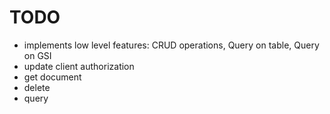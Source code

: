 # TODO
- implements low level features: CRUD operations, Query on table, Query on GSI
- update client authorization
- get document
- delete 
- query